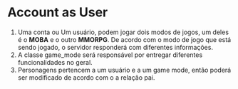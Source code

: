 # Account as User
1. Uma conta ou Um usuário, podem jogar dois modos de jogos, um deles é o **MOBA** e o outro **MMORPG**. De acordo com o modo de jogo que está sendo jogado, o servidor responderá com diferentes informações.
2. A classe game_mode será responsável por entregar diferentes funcionalidades no geral.
3. Personagens pertencem a um usuário e a um game mode, então poderá ser modificado de acordo com o a relação pai.